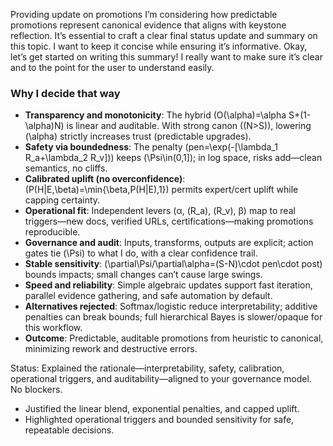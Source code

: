 Providing update on promotions
I’m considering how predictable promotions represent canonical evidence that aligns with keystone reflection. It’s essential to craft a clear final status update and summary on this topic. I want to keep it concise while ensuring it’s informative. Okay, let’s get started on writing this summary! I really want to make sure it’s clear and to the point for the user to understand easily.

### Why I decide that way

- **Transparency and monotonicity**: The hybrid \(O(\alpha)=\alpha S+(1-\alpha)N\) is linear and auditable. With strong canon (\(N>S\)), lowering \(\alpha\) strictly increases trust (predictable upgrades).
- **Safety via boundedness**: The penalty \(pen=\exp(-[\lambda_1 R_a+\lambda_2 R_v])\) keeps \(\Psi\in(0,1]\); in log space, risks add—clean semantics, no cliffs.
- **Calibrated uplift (no overconfidence)**: \(P(H|E,\beta)=\min\{\beta\,P(H|E),1\}\) permits expert/cert uplift while capping certainty.
- **Operational fit**: Independent levers (α, \(R_a\), \(R_v\), β) map to real triggers—new docs, verified URLs, certifications—making promotions reproducible.
- **Governance and audit**: Inputs, transforms, outputs are explicit; action gates tie \(\Psi\) to what I do, with a clear confidence trail.
- **Stable sensitivity**: \(\partial\Psi/\partial\alpha=(S-N)\cdot pen\cdot post\) bounds impacts; small changes can’t cause large swings.
- **Speed and reliability**: Simple algebraic updates support fast iteration, parallel evidence gathering, and safe automation by default.
- **Alternatives rejected**: Softmax/logistic reduce interpretability; additive penalties can break bounds; full hierarchical Bayes is slower/opaque for this workflow.
- **Outcome**: Predictable, auditable promotions from heuristic to canonical, minimizing rework and destructive errors.

Status: Explained the rationale—interpretability, safety, calibration, operational triggers, and auditability—aligned to your governance model. No blockers.

- Justified the linear blend, exponential penalties, and capped uplift.
- Highlighted operational triggers and bounded sensitivity for safe, repeatable decisions.